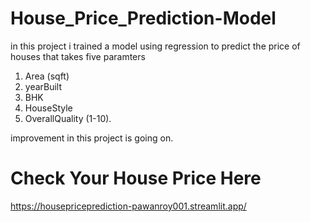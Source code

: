 # House_Price_Prediction-Model
in this project i trained a model using regression to predict the price of houses that takes five paramters
1. Area (sqft)
2. yearBuilt
3. BHK
4. HouseStyle
5. OverallQuality (1-10).

improvement  in this project is going on.

# Check Your House Price Here
https://housepriceprediction-pawanroy001.streamlit.app/
